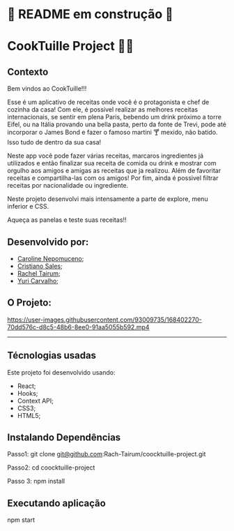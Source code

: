 # 🚧 README em construção 🚧

# CookTuille Project 👩‍🍳

## Contexto
  Bem vindos ao CookTuille!!!

  Esse é um aplicativo de receitas onde você é o protagonista e chef de cozinha da casa! Com ele, é possivel realizar as melhores receitas internacionais, se sentir em plena Paris, bebendo um drink próximo a torre Eifel, ou na Itália provando una bella pasta, perto da fonte de Trevi, pode até incorporar o James Bond e fazer o famoso martini 🍸 mexido, não batido. Isso tudo de dentro da sua casa!

  Neste app você pode fazer várias receitas, marcaros ingredientes já utilizados e então finalizar sua receita de comida ou drink e mostrar com orgulho aos amigos e amigas as receitas que ja realizou. Além de favoritar receitas e compartilha-las com os amigos! Por fim, ainda é possivel filtrar receitas por nacionalidade ou ingrediente.
  
  Neste projeto desenvolvi mais intensamente a parte de explore, menu inferior e CSS.

  Aqueça as panelas e teste suas receitas!!
  
 ## Desenvolvido por: 
  * [Caroline Nepomuceno](https://github.com/car0l15);
  * [Cristiano Sales](https://github.com/Cristiano-Sales);
  * [Rachel Tairum](https://github.com/Rach-Tairum);
  * [Yuri Carvalho](https://github.com/YuriCPS);


## O Projeto:

https://user-images.githubusercontent.com/93009735/168402270-70dd576c-d8c5-48b6-8ee0-91aa5055b592.mp4

---
## Técnologias usadas
Este projeto foi desenvolvido usando:
  * React;
  * Hooks;
  * Context API;
  * CSS3;
  * HTML5;

## Instalando Dependências
Passo1:
git clone git@github.com:Rach-Tairum/coocktuille-project.git

Passo2:
cd coocktuille-project

Passo 3:
npm install

## Executando aplicação
npm start
